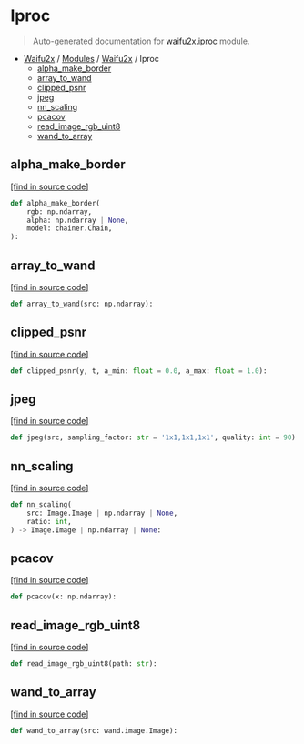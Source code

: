 # Iproc

> Auto-generated documentation for [waifu2x.iproc](../../../waifu2x/iproc.py) module.

- [Waifu2x](../README.md#waifu2x-index) / [Modules](../MODULES.md#waifu2x-modules) / [Waifu2x](index.md#waifu2x) / Iproc
    - [alpha_make_border](#alpha_make_border)
    - [array_to_wand](#array_to_wand)
    - [clipped_psnr](#clipped_psnr)
    - [jpeg](#jpeg)
    - [nn_scaling](#nn_scaling)
    - [pcacov](#pcacov)
    - [read_image_rgb_uint8](#read_image_rgb_uint8)
    - [wand_to_array](#wand_to_array)

## alpha_make_border

[[find in source code]](../../../waifu2x/iproc.py#L17)

```python
def alpha_make_border(
    rgb: np.ndarray,
    alpha: np.ndarray | None,
    model: chainer.Chain,
):
```

## array_to_wand

[[find in source code]](../../../waifu2x/iproc.py#L64)

```python
def array_to_wand(src: np.ndarray):
```

## clipped_psnr

[[find in source code]](../../../waifu2x/iproc.py#L111)

```python
def clipped_psnr(y, t, a_min: float = 0.0, a_max: float = 1.0):
```

## jpeg

[[find in source code]](../../../waifu2x/iproc.py#L98)

```python
def jpeg(src, sampling_factor: str = '1x1,1x1,1x1', quality: int = 90):
```

## nn_scaling

[[find in source code]](../../../waifu2x/iproc.py#L81)

```python
def nn_scaling(
    src: Image.Image | np.ndarray | None,
    ratio: int,
) -> Image.Image | np.ndarray | None:
```

## pcacov

[[find in source code]](../../../waifu2x/iproc.py#L105)

```python
def pcacov(x: np.ndarray):
```

## read_image_rgb_uint8

[[find in source code]](../../../waifu2x/iproc.py#L47)

```python
def read_image_rgb_uint8(path: str):
```

## wand_to_array

[[find in source code]](../../../waifu2x/iproc.py#L73)

```python
def wand_to_array(src: wand.image.Image):
```
